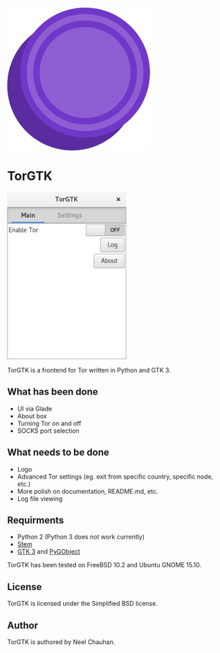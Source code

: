 ![TorGTK Logo](artwork/logo.png)
# TorGTK
![TorGTK Screenshot](artwork/screenshot.png)

TorGTK is a frontend for Tor written in Python and GTK 3. 

## What has been done
 * UI via Glade
 * About box
 * Turning Tor on and off
 * SOCKS port selection

## What needs to be done
 * Logo
 * Advanced Tor settings (eg. exit from specific country, specific node, etc.)
 * More polish on documentation, README.md, etc.
 * Log file viewing

## Requirments
 * Python 2 (Python 3 does not work currently)
 * [Stem](https://stem.torproject.org/)
 * [GTK 3](http://www.gtk.org/) and [PyGObject](https://wiki.gnome.org/action/show/Projects/PyGObject?action=show&redirect=PyGObject)

TorGTK has been tested on FreeBSD 10.2 and Ubuntu GNOME 15.10.

## License
TorGTK is licensed under the Simplified BSD license.

## Author
TorGTK is authored by Neel Chauhan.
